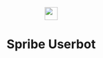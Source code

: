 <div align="center">
  <img src="https://img.icons8.com/ios-filled/256/source-code.png" width="30" height="30"/>
  <h1>Spribe Userbot</h1>
</div>
